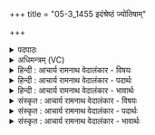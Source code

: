 +++
title = "05-3_1455 इदंश्रेष्ठं ज्योतिषाम्"

+++
<details><summary>पदपाठः</summary>

इद꣣म्꣢। श्रे꣡ष्ठ꣢꣯म्। ज्यो꣡ति꣢꣯षाम्। ज्यो꣡तिः꣢꣯। उ꣣त्तम꣢म्। वि꣣श्वजि꣢त्। वि꣣श्व। जि꣢त्। ध꣣नजि꣢त्। ध꣣न। जि꣢त्। उ꣣च्यते। बृह꣢त्। वि꣣श्वभ्रा꣢ट्। वि꣣श्व। भ्रा꣢ट्। भ्रा꣣जः꣢। म꣡हि꣢꣯। सू꣡र्यः꣢꣯। दृ꣣शे꣢। उ꣣रु꣢। प꣣प्रथे। स꣡हः꣢꣯। ओ꣡जः꣢꣯। अ꣡च्यु꣢꣯तम्। अ। च्यु꣣तम्। १४५५।
</details>

<details><summary>अधिमन्त्रम् (VC)</summary>

- सूर्यः
- विभ्राट् सौर्यः
- जगती
- निषादः
</details>

<details><summary>हिन्दी : आचार्य रामनाथ वेदालंकार - विषयः</summary>

अगले मन्त्र में फिर सूर्य की ज्योति का वर्णन है।
</details>

<details><summary>हिन्दी : आचार्य रामनाथ वेदालंकार - पदार्थः</summary>

पदार्थान्वयभाषाः -  (इदम्) यह सामने दिखायी देती हुई, (श्रेष्ठम्) श्रेष्ठ, (ज्योतिषां ज्योतिः) ज्योतियों की ज्योति अर्थात् प्रकाशक ग्रह-उपग्रह तथा अग्नि, विद्युत्, आदि को भी प्रकाशित करनेवाली, (उत्तमम्) उत्कृष्टतम (बृहत्) विस्तीर्ण सूर्य-ज्योति (विश्वजित्) सबको जीतनेवाली और (धनजित्) धनों को जीतनेवाली (उच्यते) कही जाती है। (विश्वभ्राट्) सम्पूर्ण सौरमण्डल का प्रकाशक, (भ्राजः) देदीप्यमान (सूर्यः) सूर्य (दृशे) देखने के लिए (महि) महान्, (उरु) विस्तीर्ण, (सहः) अन्धकार को तिरस्कृत करनेवाले, (अच्युतम्) अन्य ज्योतियों से तिरस्कृत न होनेवाले (ओजः) तेज को (पप्रथे) फैला रहा है ॥३॥ यहाँ भी स्वभावोक्ति अलङ्कार है ॥३॥
</details>

<details><summary>हिन्दी : आचार्य रामनाथ वेदालंकार - भावार्थः</summary>

भावार्थभाषाः -  द्युलोक और भूलोक में सर्वत्र फैली हुई सूर्य की ज्योति परमेश्वर के ही यश को प्रकाशित करती है ॥३॥
</details>

<details><summary>संस्कृत : आचार्य रामनाथ वेदालंकार - विषयः</summary>

अथ पुनः सूर्यस्य ज्योतिर्वर्णयति।
</details>

<details><summary>संस्कृत : आचार्य रामनाथ वेदालंकार - पदार्थः</summary>

पदार्थान्वयभाषाः -  (इदम्) एतत् पुरो दृश्यमानम्, (श्रेष्ठम्) प्रशस्यतमम्, (ज्योतिषां ज्योतिः) प्रकाशकानां ग्रहोपग्रहाणाम् वह्निविद्युदादीनां चापि प्रकाशकम्, (उत्तमम्) उत्कृष्टतमम्, (बृहत्) सुविस्तीर्णं सौरं तेजः (विश्वजित्) विश्वजेतृ, (धनजित्) धनानां जेतृ च (उच्यते) कथ्यते। (विश्वभ्राट्) विश्वस्य सौरमण्डलस्य प्रकाशयिता, (भ्राजः) भ्राजमानः (सूर्यः) आदित्यः (दृशे) दर्शनाय (महि) महत् (उरु) विस्तीर्णम् (सहः) तमसामभिभवितृ, (अच्युतम्) इतरैर्ज्योतिर्भिः अपराभूतम् (ओजः) तेजः (पप्रथे) विस्तारयति ॥३॥ अत्रापि स्वभावोक्तिरलङ्कारः ॥३॥
</details>

<details><summary>संस्कृत : आचार्य रामनाथ वेदालंकार - भावार्थः</summary>

भावार्थभाषाः -  दिवि भुवि च सर्वत्र विस्तीर्णं सूर्यज्योतिः परमेश्वरस्यैव यशः प्रकाशयति ॥३॥
</details>